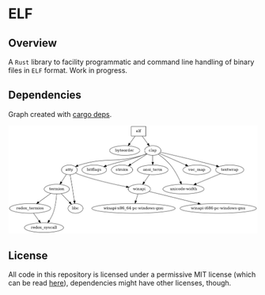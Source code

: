 # ELF

## Overview
A `Rust` library to facility programmatic and command line handling of binary files in `ELF` format. Work in progress.

## Dependencies

Graph created with [cargo deps](https://github.com/m-cat/cargo-deps).

![Dependencies](assets/deps.png)

## License
All code in this repository is licensed under a permissive MIT license (which can be read [here](./LICENSE.md)), dependencies might have other licenses, though.

